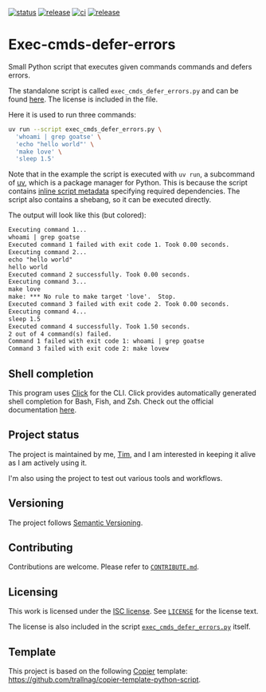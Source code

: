 [![status](https://img.shields.io/badge/status-active-brightgreen)](#project-status)
[![release](https://img.shields.io/github/v/release/trallnag/exec-cmds-defer-errors)](https://github.com/trallnag/exec-cmds-defer-errors/releases)
[![ci](https://img.shields.io/github/actions/workflow/status/trallnag/exec-cmds-defer-errors/ci.yaml?label=ci)](https://github.com/trallnag/exec-cmds-defer-errors/actions/workflows/ci.yaml)
[![release](https://img.shields.io/github/actions/workflow/status/trallnag/exec-cmds-defer-errors/release.yaml?label=release)](https://github.com/trallnag/exec-cmds-defer-errors/actions/workflows/release.yaml)

# Exec-cmds-defer-errors

Small Python script that executes given commands commands and defers errors.

The standalone script is called `exec_cmds_defer_errors.py` and can be found
[here](src/exec_cmds_defer_errors.py). The license is included in the file.

Here it is used to run three commands:

```sh
uv run --script exec_cmds_defer_errors.py \
  'whoami | grep goatse' \
  'echo "hello world"' \
  'make love' \
  'sleep 1.5'
```

Note that in the example the script is executed with `uv run`, a subcommand of
[uv](https://docs.astral.sh/), which is a package manager for Python. This is
because the script contains
[inline script metadata](https://packaging.python.org/en/latest/specifications/inline-script-metadata/#inline-script-metadata)
specifying required dependencies. The script also contains a shebang, so it can
be executed directly.

The output will look like this (but colored):

```txt
Executing command 1...
whoami | grep goatse
Executed command 1 failed with exit code 1. Took 0.00 seconds.
Executing command 2...
echo "hello world"
hello world
Executed command 2 successfully. Took 0.00 seconds.
Executing command 3...
make love
make: *** No rule to make target 'love'.  Stop.
Executed command 3 failed with exit code 2. Took 0.00 seconds.
Executing command 4...
sleep 1.5
Executed command 4 successfully. Took 1.50 seconds.
2 out of 4 command(s) failed.
Command 1 failed with exit code 1: whoami | grep goatse
Command 3 failed with exit code 2: make lovew
```

## Shell completion

This program uses [Click](https://click.palletsprojects.com/en/stable/) for the
CLI. Click provides automatically generated shell completion for Bash, Fish, and
Zsh. Check out the official documentation
[here](https://click.palletsprojects.com/en/stable/shell-completion/).

## Project status

The project is maintained by me, [Tim](https://github.com/trallnag), and I am
interested in keeping it alive as I am actively using it.

I'm also using the project to test out various tools and workflows.

## Versioning

The project follows [Semantic Versioning](https://semver.org/).

## Contributing

Contributions are welcome. Please refer to [`CONTRIBUTE.md`](./CONTRIBUTE.md).

## Licensing

This work is licensed under the
[ISC license](https://en.wikipedia.org/wiki/ISC_license). See
[`LICENSE`](./LICENSE) for the license text.

The license is also included in the script
[`exec_cmds_defer_errors.py`](./src/exec_cmds_defer_errors/exec_cmds_defer_errors.py)
itself.

## Template

This project is based on the following
[Copier](https://copier.readthedocs.io/en/stable/) template:
<https://github.com/trallnag/copier-template-python-script>.

